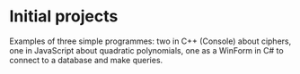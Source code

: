 # Initial projects
Examples of three simple programmes: two in C++ (Console) about ciphers, one in JavaScript about quadratic polynomials, one as a WinForm in C# to connect to a database and make queries.
